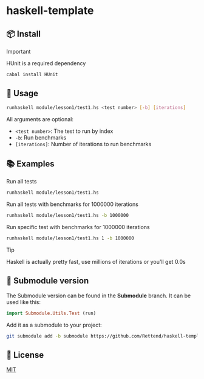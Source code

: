 # haskell-template

## 📦 Install

> [!IMPORTANT]  
> HUnit is a required dependency

```bash
cabal install HUnit
```

## 📖 Usage

```bash
runhaskell module/lesson1/test1.hs <test number> [-b] [iterations]
```

All arguments are optional:

- `<test number>`: The test to run by index
- `-b`: Run benchmarks
- `[iterations]`: Number of iterations to run benchmarks

## 📚 Examples

Run all tests

```bash
runhaskell module/lesson1/test1.hs
```

Run all tests with benchmarks for 1000000 iterations

```bash
runhaskell module/lesson1/test1.hs -b 1000000
```

Run specific test with benchmarks for 1000000 iterations

```bash
runhaskell module/lesson1/test1.hs 1 -b 1000000
```

> [!TIP]
> Haskell is actually pretty fast, use millions of iterations or you'll get 0.0s

## 📁 Submodule version

The Submodule version can be found in the **Submodule** branch.
It can be used like this:

```hs
import Submodule.Utils.Test (run)
```

Add it as a submodule to your project:

```bash
git submodule add -b submodule https://github.com/Rettend/haskell-template.git
```

## 📜 License

[MIT](LICENSE)
